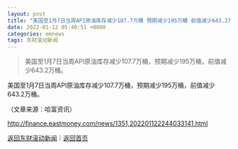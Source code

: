 ```yaml
---
layout: post
title: "美国至1月7日当周API原油库存减少107.7万桶 预期减少195万桶 前值减少643.2万桶"
date: 2022-01-12 05:40:51 +0800
categories: emnews
tags: 东财滚动新闻
---
```

> 美国至1月7日当周API原油库存减少107.7万桶，预期减少195万桶，前值减少643.2万桶。

<p>美国至1月7日当周API原油库存减少107.7万桶，预期减少195万桶，前值减少643.2万桶。</p><p class="em_media">（文章来源：哈富资讯）</p>

<http://finance.eastmoney.com/news/1351,202201122244033141.html>

[返回东财滚动新闻](//finews.withounder.com/emnews/)｜[返回首页](//finews.withounder.com/)